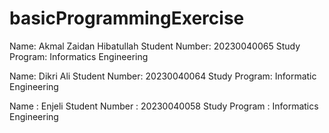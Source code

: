 # basicProgrammingExercise

Name: Akmal Zaidan Hibatullah
Student Number: 20230040065
Study Program: Informatics Engineering

Name: Dikri Ali
Student Number: 20230040064
Study Program: Informatic Engineering

Name : Enjeli
Student Number : 20230040058
Study Program : Informatics Engineering
